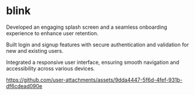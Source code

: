 # blink

Developed an engaging splash screen and a seamless onboarding experience to enhance user retention.



Built login and signup features with secure authentication and validation for new and existing users.



Integrated a responsive user interface, ensuring smooth navigation and accessibility across various devices.



https://github.com/user-attachments/assets/9dda4447-5f6d-4fef-931b-df6cdead090e

